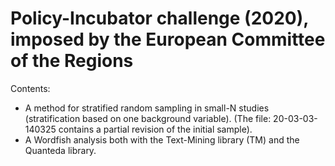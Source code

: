 # Policy-Incubator challenge (2020), imposed by the European Committee of the Regions

Contents:
- A method for stratified random sampling in small-N studies (stratification based on one background variable).
(The file: 20-03-03-140325 contains a partial revision of the initial sample).
- A Wordfish analysis both with the Text-Mining library (TM) and the Quanteda library.
